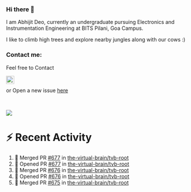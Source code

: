 ### Hi there 👋

I am Abhijit Deo, currently an undergraduate pursuing Electronics and Instrumentation Engineering at BITS Pilani, Goa Campus.


I like to climb high trees and explore nearby jungles along with our cows :)
### Contact me:

Feel free to Contact


[<img align="left" alt="Abhijit Deo | Gmail" width="22px" src="https://cdn.jsdelivr.net/npm/simple-icons@v3/icons/gmail.svg" />][gmail]
<br />


 or Open a new issue [here](https://github.com/abhi-glitchhg/abhi-glitchhg/issues)

[gmail]: mailto:f20190041@goa.bits-pilani.ac.in

<br>



![](https://komarev.com/ghpvc/?username=abhi-glitchhg&color=green)


# :zap: Recent Activity

<!--START_SECTION:activity-->
1. 🎉 Merged PR [#677](https://github.com/the-virtual-brain/tvb-root/pull/677) in [the-virtual-brain/tvb-root](https://github.com/the-virtual-brain/tvb-root)
2. 💪 Opened PR [#677](https://github.com/the-virtual-brain/tvb-root/pull/677) in [the-virtual-brain/tvb-root](https://github.com/the-virtual-brain/tvb-root)
3. 🎉 Merged PR [#676](https://github.com/the-virtual-brain/tvb-root/pull/676) in [the-virtual-brain/tvb-root](https://github.com/the-virtual-brain/tvb-root)
4. 💪 Opened PR [#676](https://github.com/the-virtual-brain/tvb-root/pull/676) in [the-virtual-brain/tvb-root](https://github.com/the-virtual-brain/tvb-root)
5. 🎉 Merged PR [#675](https://github.com/the-virtual-brain/tvb-root/pull/675) in [the-virtual-brain/tvb-root](https://github.com/the-virtual-brain/tvb-root)
<!--END_SECTION:activity-->
